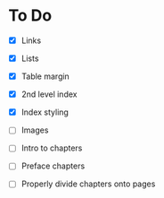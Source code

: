 # To Do

- [x] Links
- [x] Lists
- [x] Table margin
- [x] 2nd level index
- [x] Index styling
- [ ] Images
- [ ] Intro to chapters
- [ ] Preface chapters
- [ ] Properly divide chapters onto pages


